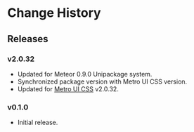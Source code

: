 # Change History

## Releases

### v2.0.32
* Updated for Meteor 0.9.0 Unipackage system.
* Synchronized package version with Metro UI CSS version.
* Updated for [Metro UI CSS](https://github.com/olton/Metro-UI-CSS) v2.0.32.

### v0.1.0
* Initial release.